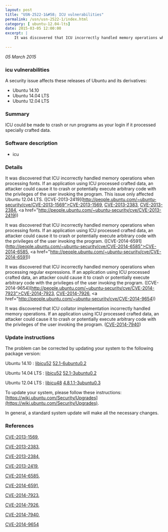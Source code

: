 ```yaml
---
layout: post
title: "USN-2522-1&#58; ICU vulnerabilities"
permalink: /usn/usn-2522-1/index.html
category: [ ubuntu-12.04-lts]
date: 2015-03-05 12:00:00
excerpt: |
    It was discovered that ICU incorrectly handled memory operations when processing fonts. If an application using ICU processed crafted data, an attacker could cause it to crash or potentially execute arbitrary code with the privileges of the user invoking the program. This issue only affected Ubuntu 12.04 LTS. ([CVE-2013-2419](http://people.ubuntu.com/~ubuntu-security/cve/CVE-2013-1569">CVE-2013-1569</a>, <a href="http://people.ubuntu.com/~ubuntu-security/cve/CVE-2013-2383">CVE-2013-2383</a>, <a href="http://people.ubuntu.com/~ubuntu-security/cve/CVE-2013-2384">CVE-2013-2384</a>, <a href="http://people.ubuntu.com/~ubuntu-security/cve/CVE-2013-2419))
    
--- 
```

 
 

*05 March 2015*

### icu vulnerabilities

A security issue affects these releases of Ubuntu and its derivatives:

* Ubuntu 14.10
* Ubuntu 14.04 LTS
* Ubuntu 12.04 LTS

### Summary

ICU could be made to crash or run programs as your login if it processed specially crafted data.

### Software description

* icu 

### Details

It was discovered that ICU incorrectly handled memory operations when processing fonts. If an application using ICU processed crafted data, an attacker could cause it to crash or potentially execute arbitrary code with the privileges of the user invoking the program. This issue only affected Ubuntu 12.04 LTS. ([CVE-2013-2419](http://people.ubuntu.com/~ubuntu-security/cve/CVE-2013-1569">CVE-2013-1569</a>, <a href="http://people.ubuntu.com/~ubuntu-security/cve/CVE-2013-2383">CVE-2013-2383</a>, <a href="http://people.ubuntu.com/~ubuntu-security/cve/CVE-2013-2384">CVE-2013-2384</a>, <a href="http://people.ubuntu.com/~ubuntu-security/cve/CVE-2013-2419))

It was discovered that ICU incorrectly handled memory operations when processing fonts. If an application using ICU processed crafted data, an attacker could cause it to crash or potentially execute arbitrary code with the privileges of the user invoking the program. ([CVE-2014-6591](http://people.ubuntu.com/~ubuntu-security/cve/CVE-2014-6585">CVE-2014-6585</a>, <a href="http://people.ubuntu.com/~ubuntu-security/cve/CVE-2014-6591))

It was discovered that ICU incorrectly handled memory operations when processing regular expressions. If an application using ICU processed crafted data, an attacker could cause it to crash or potentially execute arbitrary code with the privileges of the user invoking the program. ([CVE-2014-9654](http://people.ubuntu.com/~ubuntu-security/cve/CVE-2014-7923">CVE-2014-7923</a>, <a href="http://people.ubuntu.com/~ubuntu-security/cve/CVE-2014-7926">CVE-2014-7926</a>, <a href="http://people.ubuntu.com/~ubuntu-security/cve/CVE-2014-9654))

It was discovered that ICU collator implementation incorrectly handled memory operations. If an application using ICU processed crafted data, an attacker could cause it to crash or potentially execute arbitrary code with the privileges of the user invoking the program. ([CVE-2014-7940](http://people.ubuntu.com/~ubuntu-security/cve/CVE-2014-7940)) 

### Update instructions

The problem can be corrected by updating your system to the following package version:

Ubuntu 14.10
 : [libicu52](https://launchpad.net/ubuntu/+source/icu) <span> [52.1-6ubuntu0.2](https://launchpad.net/ubuntu/+source/icu/52.1-6ubuntu0.2) </span> 

Ubuntu 14.04 LTS
 : [libicu52](https://launchpad.net/ubuntu/+source/icu) <span> [52.1-3ubuntu0.2](https://launchpad.net/ubuntu/+source/icu/52.1-3ubuntu0.2) </span> 

Ubuntu 12.04 LTS
 : [libicu48](https://launchpad.net/ubuntu/+source/icu) <span> [4.8.1.1-3ubuntu0.3](https://launchpad.net/ubuntu/+source/icu/4.8.1.1-3ubuntu0.3) </span> 

To update your system, please follow these instructions: [https://wiki.ubuntu.com/Security/Upgrades](https://wiki.ubuntu.com/Security/Upgrades).

In general, a standard system update will make all the necessary changes. 

### References

 
 [CVE-2013-1569](http://people.ubuntu.com/~ubuntu-security/cve/CVE-2013-1569), 

 [CVE-2013-2383](http://people.ubuntu.com/~ubuntu-security/cve/CVE-2013-2383), 

 [CVE-2013-2384](http://people.ubuntu.com/~ubuntu-security/cve/CVE-2013-2384), 

 [CVE-2013-2419](http://people.ubuntu.com/~ubuntu-security/cve/CVE-2013-2419), 

 [CVE-2014-6585](http://people.ubuntu.com/~ubuntu-security/cve/CVE-2014-6585), 

 [CVE-2014-6591](http://people.ubuntu.com/~ubuntu-security/cve/CVE-2014-6591), 

 [CVE-2014-7923](http://people.ubuntu.com/~ubuntu-security/cve/CVE-2014-7923), 

 [CVE-2014-7926](http://people.ubuntu.com/~ubuntu-security/cve/CVE-2014-7926), 

 [CVE-2014-7940](http://people.ubuntu.com/~ubuntu-security/cve/CVE-2014-7940), 

 [CVE-2014-9654](http://people.ubuntu.com/~ubuntu-security/cve/CVE-2014-9654)
 

